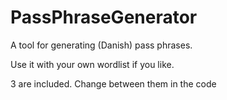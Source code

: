 # PassPhraseGenerator
A tool for generating (Danish) pass phrases.

Use it with your own wordlist if you like. 

3 are included. Change between them in the code
